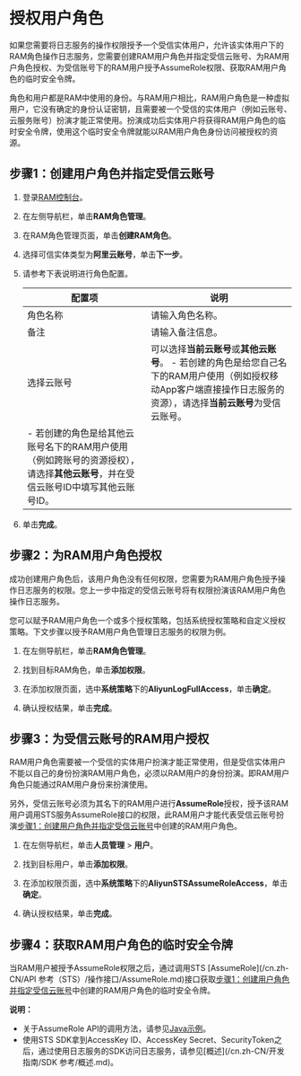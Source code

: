 # 授权用户角色

如果您需要将日志服务的操作权限授予一个受信实体用户，允许该实体用户下的RAM角色操作日志服务，您需要创建RAM用户角色并指定受信云账号、为RAM用户角色授权、为受信账号下的RAM用户授予AssumeRole权限、获取RAM用户角色的临时安全令牌。

角色和用户都是RAM中使用的身份。与RAM用户相比，RAM用户角色是一种虚拟用户，它没有确定的身份认证密钥，且需要被一个受信的实体用户（例如云账号、云服务账号）扮演才能正常使用。扮演成功后实体用户将获得RAM用户角色的临时安全令牌，使用这个临时安全令牌就能以RAM用户角色身份访问被授权的资源。

## 步骤1：创建用户角色并指定受信云账号

1.  登录[RAM控制台](https://ram.console.aliyun.com)。

2.  在左侧导航栏，单击**RAM角色管理**。

3.  在RAM角色管理页面，单击**创建RAM角色**。

4.  选择可信实体类型为**阿里云账号**，单击**下一步**。

5.  请参考下表说明进行角色配置。

    |配置项|说明|
    |---|--|
    |角色名称|请输入角色名称。|
    |备注|请输入备注信息。|
    |选择云账号|可以选择**当前云账号**或**其他云账号**。     -   若创建的角色是给您自己名下的RAM用户使用（例如授权移动App客户端直接操作日志服务的资源），请选择**当前云账号**为受信云账号。
    -   若创建的角色是给其他云账号名下的RAM用户使用（例如跨账号的资源授权），请选择**其他云账号**，并在受信云账号ID中填写其他云账号ID。 |

6.  单击**完成**。


## 步骤2：为RAM用户角色授权

成功创建用户角色后，该用户角色没有任何权限，您需要为RAM用户角色授予操作日志服务的权限。您上一步中指定的受信云账号将有权限扮演该RAM用户角色操作日志服务。

您可以赋予RAM用户角色一个或多个授权策略，包括系统授权策略和自定义授权策略。下文步骤以授予RAM用户角色管理日志服务的权限为例。

1.  在左侧导航栏，单击**RAM角色管理**。

2.  找到目标RAM角色，单击**添加权限**。

3.  在添加权限页面，选中**系统策略**下的**AliyunLogFullAccess**，单击**确定**。

4.  确认授权结果，单击**完成**。


## 步骤3：为受信云账号的RAM用户授权

RAM用户角色需要被一个受信的实体用户扮演才能正常使用，但是受信实体用户不能以自己的身份扮演RAM用户角色，必须以RAM用户的身份扮演。即RAM用户角色只能通过RAM用户身份来扮演使用。

另外，受信云账号必须为其名下的RAM用户进行**AssumeRole**授权，授予该RAM用户调用STS服务AssumeRole接口的权限，此RAM用户才能代表受信云账号扮演[步骤1：创建用户角色并指定受信云账号](#section_n0o_15u_v3b)中创建的RAM用户角色。

1.  在左侧导航栏，单击**人员管理** \> **用户**。

2.  找到目标用户，单击**添加权限**。

3.  在添加权限页面，选中**系统策略**下的**AliyunSTSAssumeRoleAccess**，单击**确定**。

4.  确认授权结果，单击**完成**。


## 步骤4：获取RAM用户角色的临时安全令牌

当RAM用户被授予AssumeRole权限之后，通过调用STS [AssumeRole](/cn.zh-CN/API 参考（STS）/操作接口/AssumeRole.md)接口获取[步骤1：创建用户角色并指定受信云账号](#section_n0o_15u_v3b)中创建的RAM用户角色的临时安全令牌。

**说明：**

-   关于AssumeRole API的调用方法，请参见[Java示例](/cn.zh-CN/SDK参考/SDK参考（STS）/Java示例.md)。
-   使用STS SDK拿到AccessKey ID、AccessKey Secret、SecurityToken之后，通过使用日志服务的SDK访问日志服务，请参见[概述](/cn.zh-CN/开发指南/SDK 参考/概述.md)。

